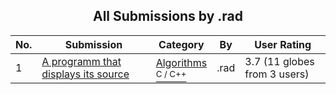 ﻿<div align="center">

## All Submissions by \.rad

</div>

No.  | Submission | Category | By   | User Rating
---- | ---------- | -------- | ---- | -----------
1 | [A programm that displays its source<br />](https://github.com/Planet-Source-Code/rad-a-programm-that-displays-its-source__3-8782) | [Algorithms<br /><sup>C / C++</sup>](../ByCategory/algorithms__3-29.md) | \.rad | 3.7 (11 globes from 3 users)
